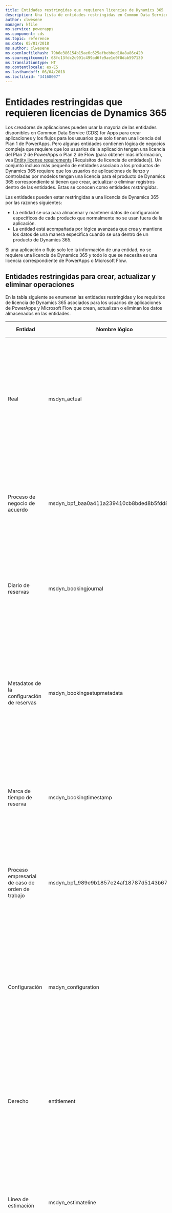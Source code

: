 ```yaml
---
title: Entidades restringidas que requieren licencias de Dynamics 365 | Microsoft Docs
description: Una lista de entidades restringidas en Common Data Service (CDS) for Apps que requieren licencias de Dynamics 365.
author: clwesene
manager: kfile
ms.service: powerapps
ms.component: cds
ms.topic: reference
ms.date: 05/01/2018
ms.author: clwesene
ms.openlocfilehash: 79b6e386154b15ae6c625afbebbed18a8a86c420
ms.sourcegitcommit: 68fc13fdc2c991c499ad6fe9ae1e0f8dab597139
ms.translationtype: HT
ms.contentlocale: es-ES
ms.lasthandoff: 06/04/2018
ms.locfileid: "34168007"
---
```

# <a name="restricted-entities-requiring-dynamics-365-licenses"></a>Entidades restringidas que requieren licencias de Dynamics 365
Los creadores de aplicaciones pueden usar la mayoría de las entidades disponibles en Common Data Service (CDS) for Apps para crear aplicaciones y los flujos para los usuarios que solo tienen una licencia del Plan 1 de PowerApps. Pero algunas entidades contienen lógica de negocios compleja que requiere que los usuarios de la aplicación tengan una licencia del Plan 2 de PowerApps o Plan 2 de Flow (para obtener más información, vea [Entity license requirements](data-platform-entity-licenses.md) [Requisitos de licencia de entidades]). Un conjunto incluso más pequeño de entidades asociado a los productos de Dynamics 365 requiere que los usuarios de aplicaciones de lienzo y controladas por modelos tengan una licencia para el producto de Dynamics 365 correspondiente si tienen que crear, actualizar o eliminar registros dentro de las entidades. Estas se conocen como entidades *restringidas*.

Las entidades pueden estar restringidas a una licencia de Dynamics 365 por las razones siguientes:

* La entidad se usa para almacenar y mantener datos de configuración específicos de cada producto que normalmente no se usan fuera de la aplicación.
* La entidad está acompañada por lógica avanzada que crea y mantiene los datos de una manera específica cuando se usa dentro de un producto de Dynamics 365.

Si una aplicación o flujo solo lee la información de una entidad, no se requiere una licencia de Dynamics 365 y todo lo que se necesita es una licencia correspondiente de PowerApps o Microsoft Flow. 

## <a name="restricted-entities-for-create-update-and-delete-operations"></a>Entidades restringidas para crear, actualizar y eliminar operaciones
En la tabla siguiente se enumeran las entidades restringidas y los requisitos de licencia de Dynamics 365 asociados para los usuarios de aplicaciones de PowerApps y Microsoft Flow que crean, actualizan o eliminan los datos almacenados en las entidades. 

|Entidad  |Nombre lógico  |Licencia necesaria  |
|---------|---------|---------|
Real |msdyn_actual |Dynamics 365 for Field Service <br> **o bien** Dynamics 365 for Project Service Automation<br>**o bien** plan de Dynamics 365 Customer Engagement <br> **o bien** plan de Dynamics 365
Proceso de negocio de acuerdo |msdyn_bpf_baa0a411a239410cb8bded8b5fdd88e3 |Dynamics 365 for Field Service<br>**o bien** plan de Dynamics 365 Customer Engagement <br> **o bien** plan de Dynamics 365
Diario de reservas | msdyn_bookingjournal|Dynamics 365 for Field Service<br>**o bien** plan de Dynamics 365 Customer Engagement <br> **o bien** plan de Dynamics 365
Metadatos de la configuración de reservas | msdyn_bookingsetupmetadata|Dynamics 365 for Field Service <br> **o bien** Dynamics 365 for Project Service Automation<br>**o bien** plan de Dynamics 365 Customer Engagement <br> **o bien** plan de Dynamics 365
Marca de tiempo de reserva | msdyn_bookingtimestamp|Dynamics 365 for Field Service<br>**o bien** plan de Dynamics 365 Customer Engagement <br> **o bien** plan de Dynamics 365
Proceso empresarial de caso de orden de trabajo |msdyn_bpf_989e9b1857e24af18787d5143b67523b |Dynamics 365 for Field Service<br>**o bien** plan de Dynamics 365 Customer Engagement <br> **o bien** plan de Dynamics 365
Configuración |msdyn_configuration |Dynamics 365 for Field Service <br> **o bien** Dynamics 365 for Project Service Automation<br>**o bien** plan de Dynamics 365 Customer Engagement <br> **o bien** plan de Dynamics 365
Derecho | entitlement | Dynamics 365 for Customer Service, edición Enterprise <br>**o bien** plan de Dynamics 365 Customer Engagement <br> **o bien** plan de Dynamics 365
Línea de estimación|msdyn_estimateline|Dynamics 365 for Project Service Automation<br>**o bien** plan de Dynamics 365 Customer Engagement <br> **o bien** plan de Dynamics 365
Estimación|msdyn_estimate |Dynamics 365 for Project Service Automation<br>**o bien** plan de Dynamics 365 Customer Engagement <br> **o bien** plan de Dynamics 365
Hechos|msdyn_fact |Dynamics 365 for Project Service Automation<br>**o bien** plan de Dynamics 365 Customer Engagement <br> **o bien** plan de Dynamics 365
Configuración de servicio de campo |msdyn_fieldservicesetting |Dynamics 365 for Field Service<br>**o bien** plan de Dynamics 365 Customer Engagement <br> **o bien** plan de Dynamics 365
Trabajo del sistema de servicio de campo |msdyn_fieldservicesystemjob |Dynamics 365 for Field Service<br>**o bien** plan de Dynamics 365 Customer Engagement <br> **o bien** plan de Dynamics 365
Objetivo | goal | Dynamics 365 for Sales Professional, <br>**o bien** Dynamics 365 for Sales, edición Enterprise, <br>**o bien** plan de Dynamics 365 Customer Engagement <br> **o bien** plan de Dynamics 365
Incidente | incident | Dynamics 365 for Customer Service, edición Enterprise <br>**o bien** plan de Dynamics 365 Customer Engagement <br> **o bien** plan de Dynamics 365
Diario de inventario |msdyn_inventoryjournal |Dynamics 365 for Field Service<br>**o bien** plan de Dynamics 365 Customer Engagement <br> **o bien** plan de Dynamics 365
Proceso de factura |msdyn_bpf_d8f9dc7f099f44db9d641dd81fbd470d |Dynamics 365 for Project Service Automation<br>**o bien** plan de Dynamics 365 Customer Engagement <br> **o bien** plan de Dynamics 365
Recorrido | journey | Dynamics 365 for Marketing <br> **o bien** plan de Dynamics 365 Customer Engagement <br> **o bien** plan de Dynamics 365
Artículo de conocimientos | knowledgearticle | Dynamics 365 for Customer Service, edición Enterprise <br>**o bien** plan de Dynamics 365 Customer Engagement <br> **o bien** plan de Dynamics 365
Unidad organizativa |msdyn_organizationalunit |Dynamics 365 for Field Service <br> **o bien** Dynamics 365 for Project Service Automation<br>**o bien** plan de Dynamics 365 Customer Engagement <br> **o bien** plan de Dynamics 365
Inventario de productos |msdyn_productinventory |Dynamics 365 for Field Service<br>**o bien** plan de Dynamics 365 Customer Engagement <br> **o bien** plan de Dynamics 365
Parámetro de proyecto|msdyn_projectparameter |Dynamics 365 for Project Service Automation<br>**o bien** plan de Dynamics 365 Customer Engagement <br> **o bien** plan de Dynamics 365
Fases del proyecto| msdyn_bpf_665e73aa18c247d886bfc50499c73b82|Dynamics 365 for Project Service Automation<br>**o bien** plan de Dynamics 365 Customer Engagement <br> **o bien** plan de Dynamics 365
Dependencia de la tarea de proyecto|msdyn_projecttaskdependency |Dynamics 365 for Project Service Automation<br>**o bien** plan de Dynamics 365 Customer Engagement <br> **o bien** plan de Dynamics 365
Tarea del proyecto|msdyn_projecttask |Dynamics 365 for Project Service Automation<br>**o bien** plan de Dynamics 365 Customer Engagement <br> **o bien** plan de Dynamics 365
Miembro del equipo de proyecto|msdyn_projecteam |Dynamics 365 for Project Service Automation<br>**o bien** plan de Dynamics 365 Customer Engagement <br> **o bien** plan de Dynamics 365
Proceso empresarial de pedido de compra | msdyn_bpf_2c5fe86acc8b414b8322ae571000c799|Dynamics 365 for Field Service<br>**o bien** plan de Dynamics 365 Customer Engagement <br> **o bien** plan de Dynamics 365
Detalles de asignación de recursos (en desuso)|msdyn_resourceassignmentdetail |Dynamics 365 for Project Service Automation<br>**o bien** plan de Dynamics 365 Customer Engagement <br> **o bien** plan de Dynamics 365
Asignación de recursos|msdyn_resourceassignment |Dynamics 365 for Project Service Automation<br>**o bien** plan de Dynamics 365 Customer Engagement <br> **o bien** plan de Dynamics 365
Restricción de recursos (en desuso) |msdyn_workorderresourcerestriction | Dynamics 365 for Field Service<br>**o bien** plan de Dynamics 365 Customer Engagement <br> **o bien** plan de Dynamics 365
Conjunto de reglas de enrutamiento | routingrule | Dynamics 365 for Customer Service, edición Enterprise <br>**o bien** plan de Dynamics 365 Customer Engagement <br> **o bien** plan de Dynamics 365
Configuración de tablero de programación |msdyn_scheduleboardsetting |Dynamics 365 for Field Service <br> **o bien** Dynamics 365 for Project Service Automation<br>**o bien** plan de Dynamics 365 Customer Engagement <br> **o bien** plan de Dynamics 365
Parámetro de programación |msdyn_schedulingparameter |Dynamics 365 for Field Service <br> **o bien** Dynamics 365 for Project Service Automation<br>**o bien** plan de Dynamics 365 Customer Engagement <br> **o bien** plan de Dynamics 365
Contrato de nivel de servicio| sla | Dynamics 365 for Customer Service, edición Enterprise <br>**o bien** plan de Dynamics 365 Customer Engagement <br> **o bien** plan de Dynamics 365
Configuración del programador de usuario del sistema |msdyn_systemuserschedulersetting|Dynamics 365 for Field Service <br> **o bien** Dynamics 365 for Project Service Automation<br>**o bien** plan de Dynamics 365 Customer Engagement <br> **o bien** plan de Dynamics 365
Conexión de transacción|msdyn_transactionconnection |Dynamics 365 for Project Service Automation<br>**o bien** plan de Dynamics 365 Customer Engagement <br> **o bien** plan de Dynamics 365
Origen de la transacción|msdyn_transactionorigin |Dynamics 365 for Project Service Automation<br>**o bien** plan de Dynamics 365 Customer Engagement <br> **o bien** plan de Dynamics 365
Tipo de transacción|msdyn_transactiontype |Dynamics 365 for Project Service Automation<br>**o bien** plan de Dynamics 365 Customer Engagement <br> **o bien** plan de Dynamics 365
Número único|msdyn_uniquenumber |Dynamics 365 for Field Service<br>**o bien** plan de Dynamics 365 Customer Engagement <br> **o bien** plan de Dynamics 365
Proceso empresarial de orden de trabajo |msdyn_bpf_d3d97bac8c294105840e99e37a9d1c39 |Dynamics 365 for Field Service<br>**o bien** plan de Dynamics 365 Customer Engagement <br> **o bien** plan de Dynamics 365
Cola de generación de detalles de orden de trabajo (en desuso)|msdyn_workorderdetailsgenerationqueue |Dynamics 365 for Field Service<br>**o bien** plan de Dynamics 365 Customer Engagement <br> **o bien** plan de Dynamics 365

## <a name="licensing"></a>Licencias
Para obtener más información sobre las licencias de PowerApps y Dynamics 365, vea la página [Introducción a las licencias](../../administrator/pricing-billing-skus.md).

